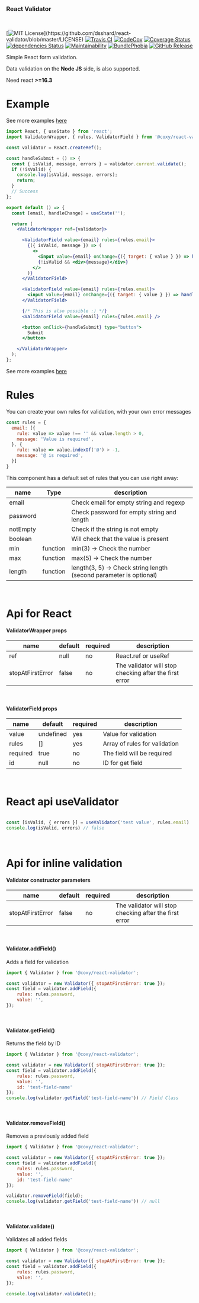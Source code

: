 ### React Validator
&nbsp;

[![MIT License](https://img.shields.io/apm/l/atomic-design-ui.svg?)](https://github.com/dsshard/react-validator/blob/master/LICENSE)
[![Travis CI](https://travis-ci.org/dsshard/react-validator.svg?branch=master)](https://travis-ci.org/dsshard/react-validator)
[![CodeCov](https://codecov.io/gh/dsshard/react-validator/branch/master/graph/badge.svg)](https://codecov.io/gh/dsshard/react-validator)
[![Coverage Status](https://coveralls.io/repos/github/dsshard/react-validator/badge.svg?branch=master)](https://coveralls.io/github/dsshard/react-validator?branch=master)
[![dependencies Status](https://david-dm.org/dsshard/react-validator/status.svg)](https://david-dm.org/dsshard/react-validator)
[![Maintainability](https://api.codeclimate.com/v1/badges/a30e71d313f2d8bdd6b1/maintainability)](https://codeclimate.com/github/dsshard/react-validator/maintainability)
[![BundlePhobia](https://badgen.net/bundlephobia/minzip/@coxy/react-validator)](https://bundlephobia.com/result?p=@coxy/react-validator)
[![GitHub Release](https://img.shields.io/github/release/dsshard/react-validator.svg?style=flat)]()  


Simple React form validation.

Data validation on the **Node JS** side, is also supported.


Need react **>=16.3**

# Example

See more examples [here](example/example.jsx)

```jsx
import React, { useState } from 'react';
import ValidatorWrapper, { rules, ValidatorField } from '@coxy/react-validator';

const validator = React.createRef();

const handleSubmit = () => {
  const { isValid, message, errors } = validator.current.validate();
  if (!isValid) {
    console.log(isValid, message, errors);
    return;
  }
  // Success
};

export default () => {
  const [email, handleChange] = useState('');

  return (
    <ValidatorWrapper ref={validator}>

      <ValidatorField value={email} rules={rules.email}>
        {({ isValid, message }) => (
          <>
            <input value={email} onChange={({ target: { value } }) => handleChange(value)} />
            {!isValid && <div>{message}</div>}
          </>
        )}
      </ValidatorField>

      <ValidatorField value={email} rules={rules.email}>
        <input value={email} onChange={({ target: { value } }) => handleChange(value)} />
      </ValidatorField>

      {/* This is also possible :) */}
      <ValidatorField value={email} rules={rules.email} />

      <button onClick={handleSubmit} type="button">
        Submit
      </button>

    </ValidatorWrapper>
  );
};
```

See more examples [here](example/example.jsx)
&nbsp;
# Rules

You can create your own rules for validation, with your own error messages


```javascript
const rules = {
  email: [{
    rule: value => value !== '' && value.length > 0,
    message: 'Value is required',
  }, {
    rule: value => value.indexOf('@') > -1,
    message: '@ is required',
  }]
}
```

This component has a default set of rules that you can use right away:

| ****name**** | **Type** | **description**                                                         |
|--------------|----------|-------------------------------------------------------------------------|
| email        |          | Check email for empty string and regexp                                 |
| password     |          | Check password for empty string and length                              |
| notEmpty     |          | Check if the string is not empty                                        |
| boolean      |          | Will check that the value is present                                    |
| min          | function | min\(3\) \-> Check the number                                           |
| max          | function | max\(5\) \-> Check the number                                           |
| length       | function | length\(3, 5\) \-> Check string length \(second parameter is optional\) |

&nbsp;

# Api for React

#### ValidatorWrapper props

 **name**         | **default** | **required** | **description**                                        
------------------|-------------|--------------|--------------------------------------------------------
 ref              | null        | no           | React\.ref or useRef                                   
 stopAtFirstError | false       | no           | The validator will stop checking after the first error       


&nbsp;
#### ValidatorField props

 ****name**** | ****default**** | ****required**** | **description**               
--------------|-----------------|------------------|-------------------------------
 value        | undefined       | yes              | Value for validation          
 rules        | \[\]            | yes              | Array of rules for validation 
 required     | true            | no               | The field will be required  
 id           | null            | no               | ID for get field  

&nbsp;
# React api useValidator

```javascript

const [isValid, { errors }] = useValidator('test value', rules.email)
console.log(isValid, errors) // false

```

&nbsp;
# Api for inline validation

#### Validator constructor parameters

 **name**         | **default** | **required** | **description**                                        
------------------|-------------|--------------|--------------------------------------------------------                                   
 stopAtFirstError | false       | no           | The validator will stop checking after the first error       
&nbsp;
#### Validator.addField()

Adds a field for validation

```javascript
import { Validator } from '@coxy/react-validator';

const validator = new Validator({ stopAtFirstError: true });
const field = validator.addField({
    rules: rules.password,
    value: '',
});
```
&nbsp;
#### Validator.getField()

Returns the field by ID

```javascript
import { Validator } from '@coxy/react-validator';

const validator = new Validator({ stopAtFirstError: true });
const field = validator.addField({
    rules: rules.password,
    value: '',
    id: 'test-field-name'
});
console.log(validator.getField('test-field-name')) // Field Class
```
&nbsp;
#### Validator.removeField()

Removes a previously added field


```javascript
import { Validator } from '@coxy/react-validator';

const validator = new Validator({ stopAtFirstError: true });
const field = validator.addField({
    rules: rules.password,
    value: '',
    id: 'test-field-name'
});

validator.removeField(field);
console.log(validator.getField('test-field-name')) // null
```

&nbsp;
#### Validator.validate()

Validates all added fields

```javascript
import { Validator } from '@coxy/react-validator';

const validator = new Validator({ stopAtFirstError: true });
const field = validator.addField({
    rules: rules.password,
    value: '',
});

console.log(validator.validate());
```
